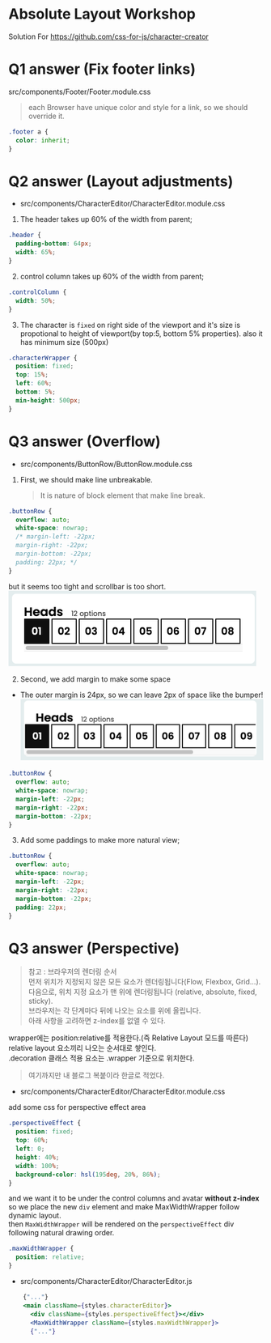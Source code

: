 # Absolute Layout Workshop

Solution For https://github.com/css-for-js/character-creator

# Q1 answer (Fix footer links)

src/components/Footer/Footer.module.css

> each Browser have unique color and style for a link, so we should override it.

```css
.footer a {
  color: inherit;
}
```

# Q2 answer (Layout adjustments)

- src/components/CharacterEditor/CharacterEditor.module.css

1. The header takes up 60% of the width from parent;

```css
.header {
  padding-bottom: 64px;
  width: 65%;
}
```

2. control column takes up 60% of the width from parent;

```css
.controlColumn {
  width: 50%;
}
```

3. The character is `fixed` on right side of the viewport and it's size is propotional to height of viewport(by top:5, bottom 5% properties).
   also it has minimum size (500px)

```css
.characterWrapper {
  position: fixed;
  top: 15%;
  left: 60%;
  bottom: 5%;
  min-height: 500px;
}
```

# Q3 answer (Overflow)

- src/components/ButtonRow/ButtonRow.module.css

1. First, we should make line unbreakable.
   > It is nature of block element that make line break.

```css
.buttonRow {
  overflow: auto;
  white-space: nowrap;
  /* margin-left: -22px;
  margin-right: -22px;
  margin-bottom: -22px;
  padding: 22px; */
}
```

but it seems too tight and scrollbar is too short.
![too_tight](/img/too_tight_button_row.png)

2. Second, we add margin to make some space

- The outer margin is 24px, so we can leave 2px of space like the bumper!
  ![too_tight](/img/buffered_image.png)

```css
.buttonRow {
  overflow: auto;
  white-space: nowrap;
  margin-left: -22px;
  margin-right: -22px;
  margin-bottom: -22px;
}
```

3. Add some paddings to make more natural view;

```css
.buttonRow {
  overflow: auto;
  white-space: nowrap;
  margin-left: -22px;
  margin-right: -22px;
  margin-bottom: -22px;
  padding: 22px;
}
```

# Q3 answer (Perspective)

> 참고 : 브라우저의 렌더링 순서  
> 먼저 위치가 지정되지 않은 모든 요소가 렌더링됩니다(Flow, Flexbox, Grid...).  
> 다음으로, 위치 지정 요소가 맨 위에 렌더링됩니다 (relative, absolute, fixed, sticky).  
> 브라우저는 각 단계마다 뒤에 나오는 요소를 위에 올립니다.  
> 아래 사항을 고려하면 z-index를 없앨 수 있다.

wrapper에는 position:relative를 적용한다.(즉 Relative Layout 모드를 따른다)  
relative layout 요소끼리 나오는 순서대로 쌓인다.  
.decoration 클래스 적용 요소는 .wrapper 기준으로 위치한다.

> 여기까지만 내 블로그 복붙이라 한글로 적었다.

- src/components/CharacterEditor/CharacterEditor.module.css

add some css for perspective effect area

```css
.perspectiveEffect {
  position: fixed;
  top: 60%;
  left: 0;
  height: 40%;
  width: 100%;
  background-color: hsl(195deg, 20%, 86%);
}
```

and we want it to be under the control columns and avatar **without z-index**  
so we place the new `div` element and make MaxWidthWrapper follow dynamic layout.  
then `MaxWidthWrapper` will be rendered on the `perspectiveEffect` div following natural drawing order.

```css
.maxWidthWrapper {
  position: relative;
}
```

- src/components/CharacterEditor/CharacterEditor.js

```jsx
    {"..."}
    <main className={styles.characterEditor}>
      <div className={styles.perspectiveEffect}></div>
      <MaxWidthWrapper className={styles.maxWidthWrapper}>
      {"..."}
```
